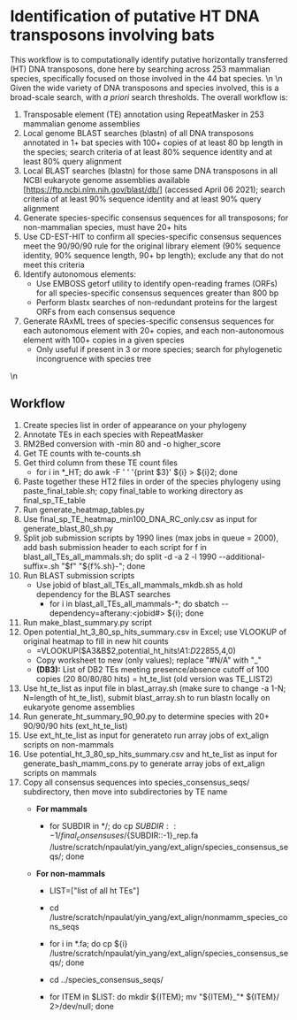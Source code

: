 # Identification of putative HT DNA transposons involving bats

This workflow is to computationally identify putative horizontally transferred (HT) DNA transposons, done here by searching across 253 mammalian species, specifically focused on those involved in the 44 bat species. \n
\n
Given the wide variety of DNA transposons and species involved, this is a broad-scale search, with _a priori_ search thresholds. The overall workflow is:
1. Transposable element (TE) annotation using RepeatMasker in 253 mammalian genome assemblies
2. Local genome BLAST searches (blastn) of all DNA transposons annotated in 1+ bat species with 100+ copies of at least 80 bp length in the species; search criteria of at least 80% sequence identity and at least 80% query alignment
3. Local BLAST searches (blastn) for those same DNA transposons in all NCBI eukaryote genome assemblies available [https://ftp.ncbi.nlm.nih.gov/blast/db/] (accessed April 06 2021); search criteria of at least 90% sequence identity and at least 90% query alignment
4. Generate species-specific consensus sequences for all transposons; for non-mammalian species, must have 20+ hits
5. Use CD-EST-HIT to confirm all species-specific consensus sequences meet the 90/90/90 rule for the original library element (90% sequence identity, 90% sequence length, 90+ bp length); exclude any that do not meet this criteria
6. Identify autonomous elements: 
     * Use EMBOSS getorf utility to identify open-reading frames (ORFs) for all species-specific consensus sequences greater than 800 bp 
     * Perform blastx searches of non-redundant proteins for the largest ORFs from each consensus sequence
7. Generate RAxML trees of species-specific consensus sequences for each autonomous element with 20+ copies, and each non-autonomous element with 100+ copies in a given species
     * Only useful if present in 3 or more species; search for phylogenetic incongruence with species tree

\n
## Workflow
1. Create species list in order of appearance on your phylogeny
2. Annotate TEs in each species with RepeatMasker
3. RM2Bed conversion with -min 80 and -o higher_score
4. Get TE counts with te-counts.sh
5. Get third column from these TE count files
    * for i in \*\_HT; do awk -F ' ' '{print $3}' ${i} > ${i}2; done
6. Paste together these HT2 files in order of the species phylogeny using paste_final_table.sh; copy final_table to working directory as final_sp_TE_table
7. Run generate_heatmap_tables.py
8. Use final_sp_TE_heatmap_min100_DNA_RC_only.csv as input for generate_blast_80_sh.py
9. Split job submission scripts by 1990 lines (max jobs in queue = 2000), add bash submission header to each script
    for f in blast_all_TEs_all_mammals.sh; do split -d -a 2 -l 1990 --additional-suffix=.sh "$f" "${f%.sh}-"; done
10. Run BLAST submission scripts
    * Use jobid of blast_all_TEs_all_mammals_mkdb.sh as hold dependency for the BLAST searches
      * for i in blast_all_TEs_all_mammals-\*; do sbatch --dependency=afterany:<jobid#> ${i}; done
11. Run make_blast_summary.py script
12. Open potential_ht_3_80_sp_hits_summary.csv in Excel; use VLOOKUP of original heatmap to fill in new hit counts
    * =VLOOKUP($A3&B$2,potential_ht_hits!$A$1:$D$22855,4,0)
    * Copy worksheet to new (only values); replace "#N/A" with "_"
    * **(DB3):** List of DB2 TEs meeting presence/absence cutoff of 100 copies (20 80/80/80 hits) = ht_te_list (old version was TE_LIST2)
13. Use ht_te_list as input file in blast_array.sh (make sure to change -a 1-N; N=length of ht_te_list), submit blast_array.sh to run blastn locally on eukaryote genome assemblies
14. Run generate_ht_summary_90_90.py to determine species with 20+ 90/90/90 hits (ext_ht_te_list)
15. Use ext_ht_te_list as input for generateto run array jobs of ext_align scripts on non-mammals
16. Use potential_ht_3_80_sp_hits_summary.csv and ht_te_list as input for generate_bash_mamm_cons.py to generate array jobs of ext_align scripts on mammals
17. Copy all consensus sequences into species_consensus_seqs/ subdirectory, then move into subdirectories by TE name
     * **For mammals**
         * for SUBDIR in \*/; do cp ${SUBDIR::-1}/final_consensuses/${SUBDIR::-1}\_rep.fa /lustre/scratch/npaulat/yin_yang/ext_align/species_consensus_seqs/; done
    
    * **For non-mammals**
         * LIST=\["list of all ht TEs"]
    
         * cd /lustre/scratch/npaulat/yin_yang/ext_align/nonmamm_species_cons_seqs
         * for i in \*.fa; do cp ${i} /lustre/scratch/npaulat/yin_yang/ext_align/species_consensus_seqs/; done
         * cd ../species_consensus_seqs/
         * for ITEM in $LIST: do mkdir ${ITEM}; mv "${ITEM}\_"* ${ITEM}/ 2>/dev/null; done
